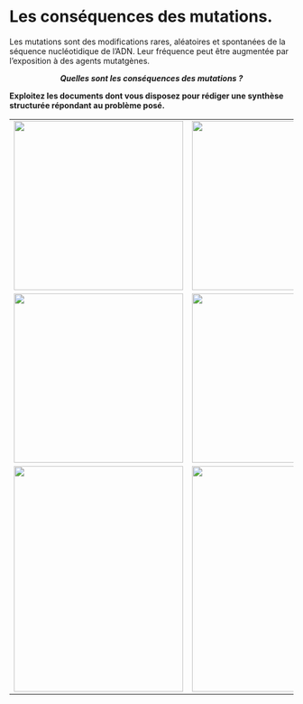 # Les conséquences des mutations.

Les mutations sont des modifications rares, aléatoires et spontanées de la séquence nucléotidique de l’ADN. Leur fréquence peut être augmentée par l’exposition à des agents mutatgènes.

***<p align=center>Quelles sont les conséquences des mutations ?</p>***

**Exploitez les documents dont vous disposez pour rédiger une synthèse structurée répondant au problème posé.**

<div align=center>

<table>


<tr>

<td><a href="https://oversas.org/ipfs/QmaGRkXk6Q7A6jEc63dZWAVr2Gkndq2Ke8pseUSWp37RCp"><img src="https://oversas.org/ipfs/QmaGRkXk6Q7A6jEc63dZWAVr2Gkndq2Ke8pseUSWp37RCp"  width=300></td>

<td><a href="https://oversas.org/ipfs/QmQR4Yt99MgBcHs5qaLmZoy2MYqNLrVyFse9X4fuw6aaB2"><img src="https://oversas.org/ipfs/QmQR4Yt99MgBcHs5qaLmZoy2MYqNLrVyFse9X4fuw6aaB2"  width=300></td> 

<td><a href="https://oversas.org/ipfs/QmVnrf3ZmpFcBcHEfQhwWukvqgwm972EVWQjk9Z4AJvjuY"><img src="https://oversas.org/ipfs/QmVnrf3ZmpFcBcHEfQhwWukvqgwm972EVWQjk9Z4AJvjuY"  width=300></td> 

</tr>




<tr>

<td><a href="https://oversas.org/ipfs/QmZzL5is8siQ9jEHshANgsigUHQLMCUhX77BBJMmynooaw"><img src="https://oversas.org/ipfs/QmZzL5is8siQ9jEHshANgsigUHQLMCUhX77BBJMmynooaw"  width=300></td>

<td><a href="https://oversas.org/ipfs/QmfL6p5vP6jB9tFUSthxgyZ4E2uUCnacsmjMf24sBGVPXz"><img src="https://oversas.org/ipfs/QmfL6p5vP6jB9tFUSthxgyZ4E2uUCnacsmjMf24sBGVPXz"  width=300></td>

<td><a href="https://oversas.org/ipfs/QmaDKbFfmvNdsG5WaGogxRWZEbbJGLpkYaXAJ4qaY7vtvQ"><img src="https://oversas.org/ipfs/QmaDKbFfmvNdsG5WaGogxRWZEbbJGLpkYaXAJ4qaY7vtvQ"  width=300></td> 

</tr>



<tr>

<td><a href="https://oversas.org/ipfs/QmPeysi7bmBxgmizXJnhFq4u8btuqm3Rai2AeyqZ5k7rfM"><img src="https://oversas.org/ipfs/QmPeysi7bmBxgmizXJnhFq4u8btuqm3Rai2AeyqZ5k7rfM"  height=400 width=300></td> 

<td><a href="https://oversas.org/ipfs/QmNfTH5PthqT9hpueoWYRHP2Sc5JTaf8VZZeP5BSWj5xax"><img src="https://oversas.org/ipfs/QmNfTH5PthqT9hpueoWYRHP2Sc5JTaf8VZZeP5BSWj5xax"  height=400  width=300></td> 

<td><a href="https://oversas.org/ipfs/QmZxsWpK4TcjfepDYxWBXX3w7GxKk5DB8KXutv5W8N5Cea"><img src="https://oversas.org/ipfs/QmZxsWpK4TcjfepDYxWBXX3w7GxKk5DB8KXutv5W8N5Cea" height=400 width=300></td> 

</tr>

</table>

</div>
